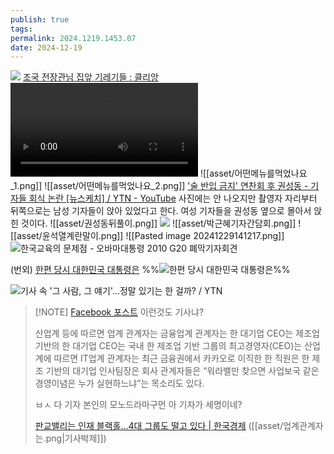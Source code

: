 ```yaml
---
publish: true
tags: 
permalink: 2024.1219.1453.07
date: 2024-12-19
---
```

![](https://www.youtube.com/watch?v=AK2RduTnoIQ)
[조국 전장관님 집앞 기레기들 : 클리앙](https://www.clien.net/service/board/park/15153318)
![](https://edgio.clien.net/F01/10279153/3f32fc36d52516.mp4)
![[asset/어떤메뉴를먹었나요_1.png]]
![[asset/어떤메뉴를먹었나요_2.png]]
['술 반입 금지' 연찬회 후 권성동 - 기자들 회식 논란 [뉴스케치] / YTN - YouTube](https://www.youtube.com/watch?v=_lJwIHfaUjo)
사진에는 안 나오지만 촬영자 자리부터 뒤쪽으로는 남성 기자들이 앉아 있었다고 한다. 여성 기자들을 권성동 옆으로 몰아서 앉힌 것이다.
![[asset/권성동뒤풀이.png]]
![](https://www.youtube.com/watch?v=_lJwIHfaUjo)
![[asset/박근혜기자간담회.png]]
![[asset/윤석열계란말이.png]]
![[Pasted image 20241229141217.png]]
![한국교육의 문제점 - 오바마대통령 2010 G20 폐막기자회견](https://www.youtube.com/watch?v=yAjLNefiIGc&t=23s)

(번외) [한편 당시 대한민국 대통령은](https://x.com/President___1/status/865771043121618944)
%%![한편 당시 대한민국 대통령은](https://twitter.com/President___1/status/865771043121618944)%%

![기사 속 '그 사람, 그 얘기'...정말 있기는 한 걸까? / YTN](https://www.youtube.com/watch?v=ibGp3EpBTzg)

>[!NOTE] [Facebook 포스트](https://www.facebook.com/share/p/1Krumm4eCJ/)
>이런것도 기사냐?
>
> 산업계 등에 따르면
> 업계 관계자는
> 금융업계 관계자는
> 한 대기업 CEO는
> 제조업 기반의 한 대기업 CEO는
> 국내 한 제조업 기반 그룹의 최고경영자(CEO)는
> 산업계에 따르면 
> IT업계 관계자는
> 최근 금융권에서 카카오로 이직한 한 직원은
> 한 제조 기반의 대기업 인사팀장은
> 회사 관계자들은
> “워라밸만 찾으면 사업보국 같은 경영이념은 누가 실현하느냐”는 목소리도 있다.
> 
> ㅂㅅ 다 기자 본인의 모노드라마구먼
> 아 기자가 세명이네?
> 
> [판교밸리는 인재 블랙홀…4대 그룹도 떨고 있다 | 한국경제](https://www.hankyung.com/economy/article/2020060798411) ([[asset/업계관계자는.png|기사박제]])

